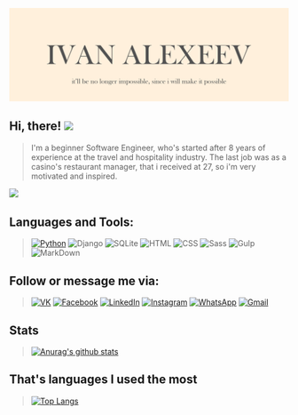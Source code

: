 [![Header](https://github.com/alexeevivan/alexeevivan/blob/main/assets/%D0%91%D0%B5%D0%B7%20%D0%B8%D0%BC%D0%B5%D0%BD%D0%B8-1.png)]()
## Hi, there! <img src="https://raw.githubusercontent.com/MartinHeinz/MartinHeinz/master/wave.gif" width="30px">
> I'm a beginner Software Engineer, who's started after 8 years of experience at the travel and hospitality industry. The last job was as a casino's restaurant manager, that i received at 27, so i'm very motivated and inspired.

![](https://komarev.com/ghpvc/?username=alexeevivan)

## Languages and Tools:
> [![Python](https://img.shields.io/badge/-Python-black?style=for-the-badge&logo=python&logoColor=goldenrod)](https://www.python.org/dev/peps/pep-0020/#id2)
![Django](https://img.shields.io/badge/Django-17181D?style=for-the-badge&logo=django&logoColor=bb2649)
![SQLite](https://img.shields.io/badge/SQLite-17181D?style=for-the-badge&logo=sqlite&logoColor=bb2649)
![HTML](https://img.shields.io/badge/HTML5-17181D?style=for-the-badge&logo=html5&logoColor=bb2649)
![CSS](https://img.shields.io/badge/CSS3-17181D?style=for-the-badge&logo=css3&logoColor=bb2649)
![Sass](https://img.shields.io/badge/Sass-17181D?style=for-the-badge&logo=sass&logoColor=bb2649)
![Gulp](https://img.shields.io/badge/Gulp-17181D?style=for-the-badge&logo=gulp&logoColor=bb2649)
![MarkDown](https://img.shields.io/badge/Markdown-17181D?style=for-the-badge&logo=markdown&logoColor=bb2649)

## Follow or message me via:
> [![VK](https://img.shields.io/badge/-Vk-black?style=for-the-badge&logo=vk&logoColor=blue)](https://vk.com/freedomai)
[![Facebook](https://img.shields.io/badge/-Facebook-black?style=for-the-badge&logo=facebook&logoColor=blue)](https://www.facebook.com/levelup4ever)
[![LinkedIn](https://img.shields.io/badge/-LinkedIn-black?style=for-the-badge&logo=linkedin&logoColor=blue)](https://www.linkedin.com/in/ivan-alexeev-3394791a1/)
[![Instagram](https://img.shields.io/badge/-Instagram-black?style=for-the-badge&logo=instagram&logoColor=blue)](https://www.instagram.com/ivan_alexeev7/)
[![WhatsApp](https://img.shields.io/badge/-WhatsApp-black?style=for-the-badge&logo=whatsapp&logoColor=blue)](https://wa.me/+375447506008)
[![Gmail](https://img.shields.io/badge/-Gmail-black?style=for-the-badge&logo=gmail&logoColor=blue)](https://alexeevivan92@gmail.com)

## Stats
> [![Anurag's github stats](https://github-readme-stats.vercel.app/api?username=alexeevivan&show_icons=True&theme=solarized-light&title_color=DAA521&icon_color=007EC6&border_color=2F363D&text_color=8B949E&bg_color=0D1115)](https://github.com/anuraghazra/github-readme-stats)

## That's languages I used the most
> [![Top Langs](https://github-readme-stats.vercel.app/api/top-langs/?username=alexeevivan&layout=compact&theme=solarized-light&title_color=DAA521&border_color=2F363D&text_color=8B949E&bg_color=0D1115)](https://github.com/anuraghazra/github-readme-stats)
